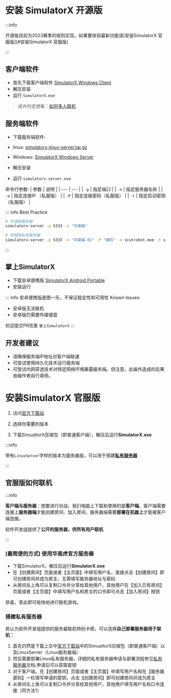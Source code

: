 # 安装 SimulatorX 开源版

:::info

开源版目前为2023赛季的规则实现，如果要体验最新功能请[安装SimulatorX 官服版](#安装SimulatorX 官服版)

:::

## 客户端软件

- 首先下载客户端软件 [SimulatorX Windows Client](https://github.com/scutrobotlab/SimulatorX/releases/download/1.2.3.1-release/SimulatorX-Windows-Client-1.2.3.1-Release.zip)
- 解压安装
- 运行 `SimulatorX.exe` 

> 或许你还想看：[如何多人联机](game.md#联机方式)

## 服务端软件
- 下载服务端软件:
- linux: [simulatorx-linux-server.tar.gz](https://github.com/scutrobotlab/SimulatorX/releases/download/1.2.3.1-release/simulatorx-linux-server-1.2.3.1-release.tar.gz)
- Windows: [SimulatorX Windows Server](https://github.com/scutrobotlab/SimulatorX/releases/download/1.2.3.1-release/SimulatorX-Windows-Server-1.2.3.1-Release.zip)

- 解压安装
- 运行 `simulatorx-server.exe`

命令行参数:
| 参数 | 说明 |
| --- | --- |
| `-p` | 指定端口 |
| `-n` | 指定服务器名称 |
| `-e` | 指定连接IP （私服版） |
| `-P` | 指定连接密码（私服版） |
| `-t` | 指定启动密钥（私服版） |

::: info Best Practice
```bash
# 开源版服务器
simulatorx-server -p 5333 -n "华南猫"

# 官服版私有服务器
simulatorx-server -p 5333 -n "华南猫-02" -P "喵呜" -e scutrobot.moe -t simulatorx-s-12345678
```
:::

## 掌上SimulatorX
- 下载安卓便携版 [SimulatorX Android Portable](https://github.com/scutrobotlab/SimulatorX/releases/download/1.2.3.1-release/SimulatorX-1.2.3.1-Release.apk)
- 安装运行

::: info 安卓便携版是图一乐，不保证稳定性和可用性
Known Issues: 

- 安卓版无法联机
- 安卓版仍需要外接键盘

欢迎提交PR完善 `掌上SimulatorX`
:::

## 开发者建议

- 请确保服务端IP地址对客户端联通
- 可尝试使用持久化技术运行服务端
- 可尝试内网穿透技术对特定网络环境暴露服务端。但注意，此操作造成的后果由操作者自行承担。

# 安装SimulatorX 官服版

1. 访问[官方下载站](#https://dl.sim.scutbot.cn/)

2. 选择你需要的版本

3. 下载SimualtorX压缩包（即普通客户端），解压后运行**SimulatorX.exe**

:::info

带有`LinuxServer`字样的版本为服务器版，可以用于搭建[**私有服务器**](#搭建私有服务器)

:::

## 官服版如何联机

:::info

**客户端与服务器**：想要进行对战，我们电脑上下载和使用的是**客户端**，客户端需要连接上**服务器端**才能创建房间、加入房间，服务器端需要**部署在机器上**才能被客户端连接。

软件开发组提供了**公开的服务器，供所有用户联机**

:::

### (最简便的方式) 使用华南虎官方服务器

- 下载SimulatorX，解压后运行**SimulatorX.exe**
- 在【创建房间】页面或者【主页面】中填写用户名，直接点击【创建房间】即可创建房间并成为房主，无需填写服务器地址与密码
- 从房间左上角可以复制口令并分享给其他用户，其他用户在【加入已有房间】页面或者【主页面】中填写用户名和房主的口令即可点击【加入房间】按钮

恭喜，至此即可愉快地进行联机游戏。

### 搭建私有服务器

若认为软件开发组提供的服务器联机特别卡顿，可以选择**自己部署服务器用于联机：**

1. 首先仍然是下载上文中[官方下载站](#https://dl.sim.scutbot.cn/)中的SimualtorX压缩包（即普通客户端）以及LinuxServer（Linux服务器端）
2. 然后需要部署Linux私有服务器，详细的私有服务器申请与部署流程参见[私有服务器](https://scutrobotlab.feishu.cn/wiki/wikcnAK9qq0uYZyLWi8xnJi6Q6b?from=from_copylink)文档,申请后可以获取密钥
3. 对于客户端，在【创建房间】页面或者【主页面】中填写用户名和在【服务器密码】一栏填写申请的密钥，点击【创建房间】即可创建房间并成为房主
4. 从房间左上角可以复制口令并分享给其他用户，其他用户填写用户名和口令连接（同方法1）

